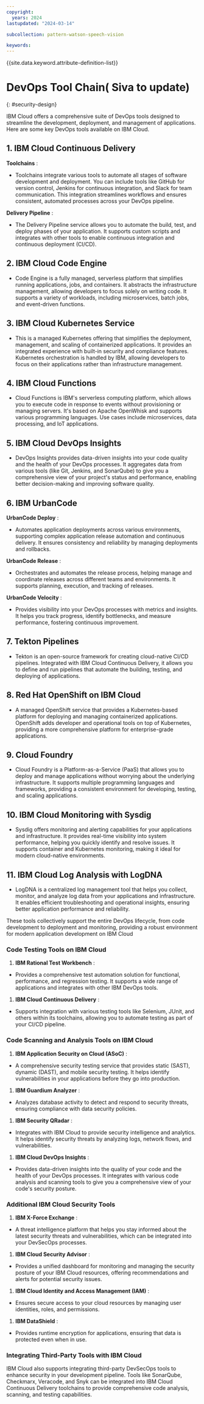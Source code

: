 ```yaml
---
copyright:
  years: 2024
lastupdated: "2024-03-14"

subcollection: pattern-watson-speech-vision

keywords:
---
```

{{site.data.keyword.attribute-definition-list}}

# DevOps Tool Chain( Siva to update)

{: #security-design}

IBM Cloud offers a comprehensive suite of DevOps tools designed to streamline the development, deployment, and management of applications. Here are some key DevOps tools available on IBM Cloud.

## 1. IBM Cloud Continuous Delivery

 **Toolchains** :

* Toolchains integrate various tools to automate all stages of software development and deployment. You can include tools like GitHub for version control, Jenkins for continuous integration, and Slack for team communication. This integration streamlines workflows and ensures consistent, automated processes across your DevOps pipeline.

 **Delivery Pipeline** :

* The Delivery Pipeline service allows you to automate the build, test, and deploy phases of your application. It supports custom scripts and integrates with other tools to enable continuous integration and continuous deployment (CI/CD).

## 2. IBM Cloud Code Engine

* Code Engine is a fully managed, serverless platform that simplifies running applications, jobs, and containers. It abstracts the infrastructure management, allowing developers to focus solely on writing code. It supports a variety of workloads, including microservices, batch jobs, and event-driven functions.

## 3. IBM Cloud Kubernetes Service

* This is a managed Kubernetes offering that simplifies the deployment, management, and scaling of containerized applications. It provides an integrated experience with built-in security and compliance features. Kubernetes orchestration is handled by IBM, allowing developers to focus on their applications rather than infrastructure management.

## 4. IBM Cloud Functions

* Cloud Functions is IBM's serverless computing platform, which allows you to execute code in response to events without provisioning or managing servers. It's based on Apache OpenWhisk and supports various programming languages. Use cases include microservices, data processing, and IoT applications.

## 5. IBM Cloud DevOps Insights

* DevOps Insights provides data-driven insights into your code quality and the health of your DevOps processes. It aggregates data from various tools (like Git, Jenkins, and SonarQube) to give you a comprehensive view of your project's status and performance, enabling better decision-making and improving software quality.

## 6. IBM UrbanCode

 **UrbanCode Deploy** :

* Automates application deployments across various environments, supporting complex application release automation and continuous delivery. It ensures consistency and reliability by managing deployments and rollbacks.

 **UrbanCode Release** :

* Orchestrates and automates the release process, helping manage and coordinate releases across different teams and environments. It supports planning, execution, and tracking of releases.

 **UrbanCode Velocity** :

* Provides visibility into your DevOps processes with metrics and insights. It helps you track progress, identify bottlenecks, and measure performance, fostering continuous improvement.

## 7. Tekton Pipelines

* Tekton is an open-source framework for creating cloud-native CI/CD pipelines. Integrated with IBM Cloud Continuous Delivery, it allows you to define and run pipelines that automate the building, testing, and deploying of applications.

## 8. Red Hat OpenShift on IBM Cloud

* A managed OpenShift service that provides a Kubernetes-based platform for deploying and managing containerized applications. OpenShift adds developer and operational tools on top of Kubernetes, providing a more comprehensive platform for enterprise-grade applications.

## 9. Cloud Foundry

* Cloud Foundry is a Platform-as-a-Service (PaaS) that allows you to deploy and manage applications without worrying about the underlying infrastructure. It supports multiple programming languages and frameworks, providing a consistent environment for developing, testing, and scaling applications.

## 10. IBM Cloud Monitoring with Sysdig

* Sysdig offers monitoring and alerting capabilities for your applications and infrastructure. It provides real-time visibility into system performance, helping you quickly identify and resolve issues. It supports container and Kubernetes monitoring, making it ideal for modern cloud-native environments.

## 11. IBM Cloud Log Analysis with LogDNA

* LogDNA is a centralized log management tool that helps you collect, monitor, and analyze log data from your applications and infrastructure. It enables efficient troubleshooting and operational insights, ensuring better application performance and reliability.

These tools collectively support the entire DevOps lifecycle, from code development to deployment and monitoring, providing a robust environment for modern application development on IBM Cloud

### Code Testing Tools on IBM Cloud

1. **IBM Rational Test Workbench** :

* Provides a comprehensive test automation solution for functional, performance, and regression testing. It supports a wide range of applications and integrates with other IBM DevOps tools.

1. **IBM Cloud Continuous Delivery** :

* Supports integration with various testing tools like Selenium, JUnit, and others within its toolchains, allowing you to automate testing as part of your CI/CD pipeline.

### Code Scanning and Analysis Tools on IBM Cloud

1. **IBM Application Security on Cloud (ASoC)** :

* A comprehensive security testing service that provides static (SAST), dynamic (DAST), and mobile security testing. It helps identify vulnerabilities in your applications before they go into production.

1. **IBM Guardium Analyzer** :

* Analyzes database activity to detect and respond to security threats, ensuring compliance with data security policies.

1. **IBM Security QRadar** :

* Integrates with IBM Cloud to provide security intelligence and analytics. It helps identify security threats by analyzing logs, network flows, and vulnerabilities.

1. **IBM Cloud DevOps Insights** :

* Provides data-driven insights into the quality of your code and the health of your DevOps processes. It integrates with various code analysis and scanning tools to give you a comprehensive view of your code's security posture.

### Additional IBM Cloud Security Tools

1. **IBM X-Force Exchange** :

* A threat intelligence platform that helps you stay informed about the latest security threats and vulnerabilities, which can be integrated into your DevSecOps processes.

1. **IBM Cloud Security Advisor** :

* Provides a unified dashboard for monitoring and managing the security posture of your IBM Cloud resources, offering recommendations and alerts for potential security issues.

1. **IBM Cloud Identity and Access Management (IAM)** :

* Ensures secure access to your cloud resources by managing user identities, roles, and permissions.

1. **IBM DataShield** :

* Provides runtime encryption for applications, ensuring that data is protected even when in use.

### Integrating Third-Party Tools with IBM Cloud

IBM Cloud also supports integrating third-party DevSecOps tools to enhance security in your development pipeline. Tools like SonarQube, Checkmarx, Veracode, and Snyk can be integrated into IBM Cloud Continuous Delivery toolchains to provide comprehensive code analysis, scanning, and testing capabilities.
